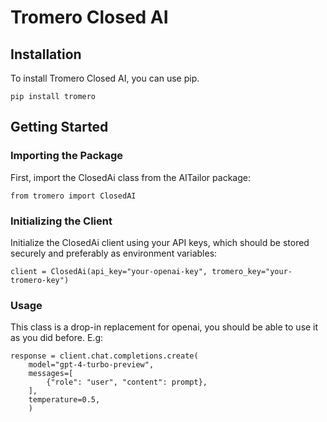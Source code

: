 # Tromero Closed AI

## Installation

To install Tromero Closed AI, you can use pip.

```
pip install tromero
```

## Getting Started
### Importing the Package

First, import the ClosedAi class from the AITailor package:

```
from tromero import ClosedAI
```

### Initializing the Client

Initialize the ClosedAi client using your API keys, which should be stored securely and preferably as environment variables:

```
client = ClosedAi(api_key="your-openai-key", tromero_key="your-tromero-key")
```

### Usage

This class is a drop-in replacement for openai, you should be able to use it as you did before. E.g:

```
response = client.chat.completions.create(
    model="gpt-4-turbo-preview",
    messages=[
        {"role": "user", "content": prompt},
    ],
    temperature=0.5,
    )
```